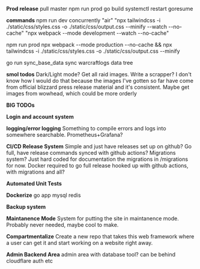 **Prod release**
pull master
npm run prod
go build
systemctl restart goresume

**commands**
npm run dev
concurrently "air" "npx tailwindcss -i ./static/css/styles.css -o ./static/css/output.css --minify --watch --no-cache" "npx webpack --mode development --watch --no-cache"

npm run prod
npx webpack --mode production --no-cache && npx tailwindcss -i ./static/css/styles.css -o ./static/css/output.css --minify

go run sync_base_data
sync warcraftlogs data tree

**smol todos**
Dark/Light mode?
Get all raid images. Write a scrapper? I don't know how I would do that because the images I've gotten so far have come from official blizzard press release material and it's consistent. Maybe get images from wowhead, which could be more orderly

**BIG TODOs**

**Login and account system**

**logging/error logging**
Something to compile errors and logs into somewhere searchable. Prometheus+Grafana?

**CI/CD Release System**
Simple and just have releases set up on github?
Go full, have release commands synced with github actions?
Migrations system? Just hard coded for documentation the migrations in /migrations for now.
Docker required to go full release hooked up with github actions, with migrations and all?

**Automated Unit Tests**

**Dockerize**
go app
mysql
redis

**Backup system**

**Maintanence Mode**
System for putting the site in maintanence mode. Probably never needed, maybe cool to make.

**Compartmentalize**
Create a new repo that takes this web framework where a user can get it and start working on a website right away.

**Admin Backend Area**
admin area with database tool? can be behind cloudflare auth etc
